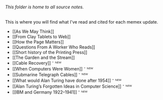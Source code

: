 ###### This folder is home to all source notes.

This is where you will find what I've read and cited for each memex update.

- [[As We May Think]]
- [[From Clay Tablets to Web]]
- [[How the Page Matters]]
- [[Questions From A Worker Who Reads]]
- [[Short history of the Printing Press]]
- [[The Garden and the Stream]]
- [[Cable Recovery]] ⁻ ᴺᴱᵂ
- [[When Computers Were Women]] ⁻ ᴺᴱᵂ
- [[Submarine Telegraph Cables]] ⁻ ᴺᴱᵂ
- [[What would Alan Turing have done after 1954]] ⁻ ᴺᴱᵂ
- [[Alan Turing’s Forgotten Ideas in Computer Science]] ⁻ ᴺᴱᵂ
- [[IBM and Germany 1922–1941]] ⁻ ᴺᴱᵂ